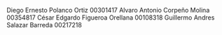 Diego Ernesto Polanco Ortiz 00301417
Alvaro Antonio Corpeño Molina 00354817
César Edgardo Figueroa Orellana 00108318
Guillermo Andres Salazar Barreda 00217218
